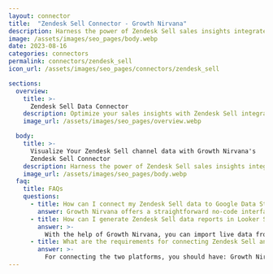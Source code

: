 ```yaml
---
layout: connector
title:  "Zendesk Sell Connector - Growth Nirvana"
description: Harness the power of Zendesk Sell sales insights integrated into Looker Studio for strategic sales management decisions.
image: /assets/images/seo_pages/body.webp
date: 2023-08-16
categories: connectors
permalink: connectors/zendesk_sell
icon_url: /assets/images/seo_pages/connectors/zendesk_sell

sections:
  overview:
    title: >-
      Zendesk Sell Data Connector
    description: Optimize your sales insights with Zendesk Sell integration. Seamlessly merge sales data from Zendesk Sell with Looker Studio's analytical capabilities, unlocking insights that drive sales strategies, pipeline analysis, and operational excellence.
    image_url: /assets/images/seo_pages/overview.webp

  body:
    title: >-
      Visualize Your Zendesk Sell channel data with Growth Nirvana's
      Zendesk Sell Connector
    description: Harness the power of Zendesk Sell sales insights integrated into Looker Studio for strategic sales management decisions.
    image_url: /assets/images/seo_pages/body.webp
  faq:
    title: FAQs
    questions:
      - title: How can I connect my Zendesk Sell data to Google Data Studio/Looker Studio?
        answer: Growth Nirvana offers a straightforward no-code interface to connect to Zendesk Sell data sources.
      - title: How can I generate Zendesk Sell data reports in Looker Studio?
        answer: >-
          With the help of Growth Nirvana, you can import live data from Zendesk Sell into Looker Studio. These data can be viewed in charts, tables, and dashboards to generate branded reports that can be shared instantly.
      - title: What are the requirements for connecting Zendesk Sell and Looker Studio?
        answer: >-
          For connecting the two platforms, you should have: Growth Nirvana Account and Zendesk Sell Ads Account
---
```

